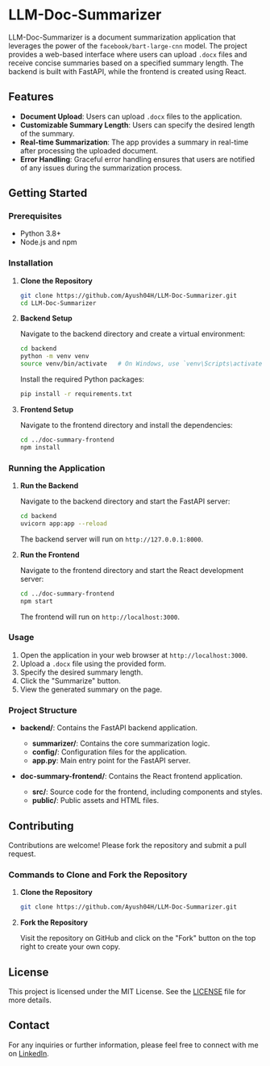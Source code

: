 
# LLM-Doc-Summarizer

LLM-Doc-Summarizer is a document summarization application that leverages the power of the `facebook/bart-large-cnn` model. The project provides a web-based interface where users can upload `.docx` files and receive concise summaries based on a specified summary length. The backend is built with FastAPI, while the frontend is created using React.

## Features

- **Document Upload**: Users can upload `.docx` files to the application.
- **Customizable Summary Length**: Users can specify the desired length of the summary.
- **Real-time Summarization**: The app provides a summary in real-time after processing the uploaded document.
- **Error Handling**: Graceful error handling ensures that users are notified of any issues during the summarization process.

## Getting Started

### Prerequisites

- Python 3.8+
- Node.js and npm

### Installation

1. **Clone the Repository**

   ```bash
   git clone https://github.com/Ayush04H/LLM-Doc-Summarizer.git
   cd LLM-Doc-Summarizer
   ```

2. **Backend Setup**

   Navigate to the backend directory and create a virtual environment:

   ```bash
   cd backend
   python -m venv venv
   source venv/bin/activate   # On Windows, use `venv\Scripts\activate`
   ```

   Install the required Python packages:

   ```bash
   pip install -r requirements.txt
   ```

3. **Frontend Setup**

   Navigate to the frontend directory and install the dependencies:

   ```bash
   cd ../doc-summary-frontend
   npm install
   ```

### Running the Application

1. **Run the Backend**

   Navigate to the backend directory and start the FastAPI server:

   ```bash
   cd backend
   uvicorn app:app --reload
   ```

   The backend server will run on `http://127.0.0.1:8000`.

2. **Run the Frontend**

   Navigate to the frontend directory and start the React development server:

   ```bash
   cd ../doc-summary-frontend
   npm start
   ```

   The frontend will run on `http://localhost:3000`.

### Usage

1. Open the application in your web browser at `http://localhost:3000`.
2. Upload a `.docx` file using the provided form.
3. Specify the desired summary length.
4. Click the "Summarize" button.
5. View the generated summary on the page.

### Project Structure

- **backend/**: Contains the FastAPI backend application.
  - **summarizer/**: Contains the core summarization logic.
  - **config/**: Configuration files for the application.
  - **app.py**: Main entry point for the FastAPI server.
  
- **doc-summary-frontend/**: Contains the React frontend application.
  - **src/**: Source code for the frontend, including components and styles.
  - **public/**: Public assets and HTML files.

## Contributing

Contributions are welcome! Please fork the repository and submit a pull request.

### Commands to Clone and Fork the Repository

1. **Clone the Repository**

   ```bash
   git clone https://github.com/Ayush04H/LLM-Doc-Summarizer.git
   ```

2. **Fork the Repository**

   Visit the repository on GitHub and click on the "Fork" button on the top right to create your own copy.

## License

This project is licensed under the MIT License. See the [LICENSE](LICENSE) file for more details.

## Contact

For any inquiries or further information, please feel free to connect with me on [LinkedIn](https://www.linkedin.com/in/ayush-srivastava-aks04102002/).
